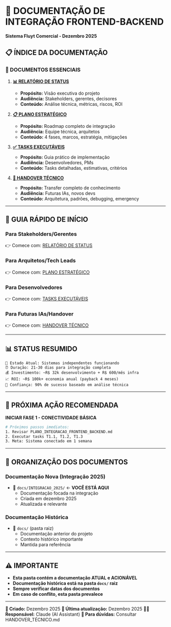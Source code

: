 # 🔗 DOCUMENTAÇÃO DE INTEGRAÇÃO FRONTEND-BACKEND
**Sistema Fluyt Comercial - Dezembro 2025**

## 📋 ÍNDICE DA DOCUMENTAÇÃO

### **🎯 DOCUMENTOS ESSENCIAIS**

1. **[📊 RELATÓRIO DE STATUS](./RELATORIO_STATUS_INTEGRACAO.md)**
   - **Propósito:** Visão executiva do projeto
   - **Audiência:** Stakeholders, gerentes, decisores
   - **Conteúdo:** Análise técnica, métricas, riscos, ROI

2. **[📋 PLANO ESTRATÉGICO](./PLANO_INTEGRACAO_FRONTEND_BACKEND.md)**
   - **Propósito:** Roadmap completo de integração
   - **Audiência:** Equipe técnica, arquitetos
   - **Conteúdo:** 4 fases, marcos, estratégia, mitigações

3. **[✅ TASKS EXECUTÁVEIS](./TASKS_INTEGRACAO_DETALHADAS.md)**
   - **Propósito:** Guia prático de implementação
   - **Audiência:** Desenvolvedores, PMs
   - **Conteúdo:** Tasks detalhadas, estimativas, critérios

4. **[🤖 HANDOVER TÉCNICO](./DOCUMENTACAO_TECNICA_HANDOVER.md)**
   - **Propósito:** Transfer completo de conhecimento
   - **Audiência:** Futuras IAs, novos devs
   - **Conteúdo:** Arquitetura, padrões, debugging, emergency

---

## 🚀 GUIA RÁPIDO DE INÍCIO

### **Para Stakeholders/Gerentes**
👉 Comece com: [RELATÓRIO DE STATUS](./RELATORIO_STATUS_INTEGRACAO.md)

### **Para Arquitetos/Tech Leads**  
👉 Comece com: [PLANO ESTRATÉGICO](./PLANO_INTEGRACAO_FRONTEND_BACKEND.md)

### **Para Desenvolvedores**
👉 Comece com: [TASKS EXECUTÁVEIS](./TASKS_INTEGRACAO_DETALHADAS.md)

### **Para Futuras IAs/Handover**
👉 Comece com: [HANDOVER TÉCNICO](./DOCUMENTACAO_TECNICA_HANDOVER.md)

---

## 📊 STATUS RESUMIDO

```
🎯 Estado Atual: Sistemas independentes funcionando
⏰ Duração: 21-30 dias para integração completa
💰 Investimento: ~R$ 32k desenvolvimento + R$ 600/mês infra
📈 ROI: ~R$ 100k+ economia anual (payback 4 meses)
🎉 Confiança: 90% de sucesso baseado em análise técnica
```

---

## 🎯 PRÓXIMA AÇÃO RECOMENDADA

**INICIAR FASE 1 - CONECTIVIDADE BÁSICA**

```bash
# Próximos passos imediatos:
1. Revisar PLANO_INTEGRACAO_FRONTEND_BACKEND.md
2. Executar tasks T1.1, T1.2, T1.3 
3. Meta: Sistema conectado em 1 semana
```

---

## 📁 ORGANIZAÇÃO DOS DOCUMENTOS

### **Documentação Nova (Integração 2025)**
- 📂 `docs/INTEGRACAO_2025/` ← **VOCÊ ESTÁ AQUI**
  - Documentação focada na integração
  - Criada em dezembro 2025
  - Atualizada e relevante

### **Documentação Histórica**
- 📂 `docs/` (pasta raiz)
  - Documentação anterior do projeto
  - Contexto histórico importante
  - Mantida para referência

---

## ⚠️ IMPORTANTE

- **Esta pasta contém a documentação ATUAL e ACIONÁVEL**
- **Documentação histórica está na pasta `docs/` raiz**
- **Sempre verificar datas dos documentos**
- **Em caso de conflito, esta pasta prevalece**

---

**📅 Criado:** Dezembro 2025
**🔄 Última atualização:** Dezembro 2025
**👨‍💻 Responsável:** Claude (AI Assistant)
**📧 Para dúvidas:** Consultar HANDOVER_TÉCNICO.md